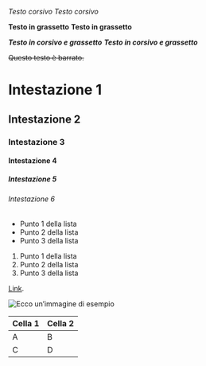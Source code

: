 <!-- @format -->

_Testo corsivo_
_Testo corsivo_

**Testo in grassetto**
**Testo in grassetto**

**_Testo in corsivo e grassetto_**
**_Testo in corsivo e grassetto_**

~~Questo testo è barrato.~~

# Intestazione 1

## Intestazione 2

### Intestazione 3

#### Intestazione 4

##### Intestazione 5

###### Intestazione 6

- Punto 1 della lista
- Punto 2 della lista
- Punto 3 della lista

1. Punto 1 della lista
2. Punto 2 della lista
3. Punto 3 della lista

[Link](https://example.com/ 'Titolo del link opzionale').

![Ecco un’immagine di esempio](https://example.com/immagine.jpg)

| Cella 1 | Cella 2 |
| ------- | ------- |
| A       | B       |
| C       | D       |
